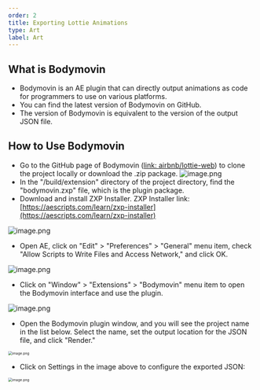 ```yaml
---
order: 2
title: Exporting Lottie Animations
type: Art
label: Art
---
```


## What is Bodymovin

- Bodymovin is an AE plugin that can directly output animations as code for programmers to use on various platforms.
- You can find the latest version of Bodymovin on GitHub.
- The version of Bodymovin is equivalent to the version of the output JSON file.

## How to Use Bodymovin

- Go to the GitHub page of Bodymovin ([link: airbnb/lottie-web](https://github.com/airbnb/lottie-web)) to clone the project locally or download the .zip package.
  ![image.png](https://gw.alipayobjects.com/zos/OasisHub/429a17b1-19b3-41b8-902c-4992d722832f/1597673434824-27e06992-4a7d-486a-8514-62a470c53789.png)
- In the "/build/extension" directory of the project directory, find the "bodymovin.zxp" file, which is the plugin package.
- Download and install ZXP Installer.
  ZXP Installer link: [https://aescripts.com/learn/zxp-installer](https://aescripts.com/learn/zxp-installer) <br />

![image.png](https://gw.alipayobjects.com/zos/OasisHub/1e996008-498c-4845-953b-8d39f05503e0/1597674042809-af5a084f-f21b-4bf4-b0d4-7404466b2a1e.png)

- Open AE, click on "Edit" > "Preferences" > "General" menu item, check "Allow Scripts to Write Files and Access Network," and click OK.

![image.png](https://gw.alipayobjects.com/zos/OasisHub/22b31fcd-2b6e-4691-abd1-b173ccab87e7/1597674058269-f2242296-32c5-4ae9-973b-2943e04e94bc.png)

- Click on "Window" > "Extensions" > "Bodymovin" menu item to open the Bodymovin interface and use the plugin.

![image.png](https://gw.alipayobjects.com/zos/OasisHub/cb002ffc-4b59-4dbd-a85d-56e0c1809475/1597674100420-41e2440c-fe9a-4280-8000-4f384ccdf9c3.png)

- Open the Bodymovin plugin window, and you will see the project name in the list below. Select the name, set the output location for the JSON file, and click "Render."

<img src="https://gw.alipayobjects.com/zos/OasisHub/605a89c4-4cde-4e36-a3cf-4d47abbd2f92/1597675512496-6c7320a9-fb09-460b-a2b0-e1a133020d9e.png" alt="image.png" style="zoom:50%;" />

- Click on Settings in the image above to configure the exported JSON:

<img src="https://gw.alipayobjects.com/zos/OasisHub/8e63e349-dad4-4fc9-a535-121aa92450b4/1597675671244-f967fb47-da02-4033-9c37-277e2056af40.png" alt="image.png" style="zoom:50%;" />

